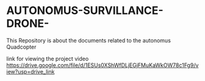 # AUTONOMUS-SURVILLANCE-DRONE-
This Repository is about the documents related to the autonomus  Quadcopter


link for viewing the project video
https://drive.google.com/file/d/1ESUs0XShWfDLjEGjFMuKaWkOW78c1Fg9/view?usp=drive_link
